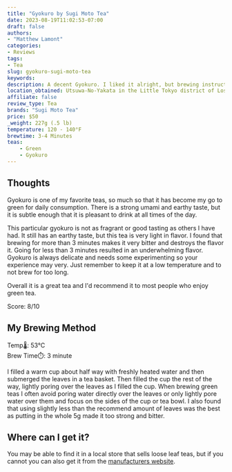 ```yaml
---
title: "Gyokuro by Sugi Moto Tea"
date: 2023-08-19T11:02:53-07:00
draft: false
authors: 
- "Matthew Lamont"
categories: 
- Reviews
tags: 
- Tea
slug: gyokuro-sugi-moto-tea
keywords:
description: A decent Gyokuro. I liked it alright, but brewing instructions were not the greatest and it was easy to brew bitter.
location_obtained: Utsuwa-No-Yakata in the Little Tokyo district of Los Angeles, CA
affiliate: false
review_type: Tea
brands: "Sugi Moto Tea"
price: $50
_weight: 227g (.5 lb)
temperature: 120 - 140°F
brewtime: 3-4 Minutes
teas: 
    - Green
    - Gyokuro
---
```


## Thoughts

Gyokuro is one of my favorite teas, so much so that it has become my go to green for daily consumption. There is a strong umami and earthy taste, but it is subtle enough that it is pleasant to drink at all times of the day.

This particular gyokuro is not as fragrant or good tasting as others I have had. It still has an earthy taste, but this tea is very light in flavor. I found that brewing for more than 3 minutes makes it very bitter and destroys the flavor it. Going for less than 3 minutes resulted in an underwhelming flavor. Gyokuro is always delicate and needs some experimenting so your experience may very. Just remember to keep it at a low temperature and to not brew for too long.

Overall it is a great tea and I'd recommend it to most people who enjoy green tea. 

Score: 8/10

## My Brewing Method

Temp🌡️: 53°C  
Brew Time⏱️: 3 minute

I filled a warm cup about half way with freshly heated water and then submerged the leaves in a tea basket. Then filled the cup the rest of the way, lightly poring over the leaves as I filled the cup. When brewing green teas I often avoid poring water directly over the leaves or only lightly pore water over them and focus on the sides of the cup or tea bowl. I also found that using slightly less than the recommend amount of leaves was the best as putting in the whole 5g made it too strong and bitter. 

## Where can I get it?

You may be able to find it in a local store that sells loose leaf teas, but if you cannot you can also get it from the [manufacturers website](https://www.sugimotousa.com/catalog/product/tea-other-varieties-loose-leaf/gyokuro/).
